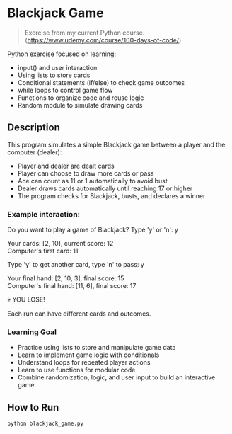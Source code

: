 # Blackjack Game

> Exercise from my current Python course. (https://www.udemy.com/course/100-days-of-code/)

Python exercise focused on learning:

- input() and user interaction
- Using lists to store cards
- Conditional statements (if/else) to check game outcomes
- while loops to control game flow
- Functions to organize code and reuse logic
- Random module to simulate drawing cards

## Description

This program simulates a simple Blackjack game between a player and the computer (dealer):

- Player and dealer are dealt cards
- Player can choose to draw more cards or pass
- Ace can count as 11 or 1 automatically to avoid bust
- Dealer draws cards automatically until reaching 17 or higher
- The program checks for Blackjack, busts, and declares a winner

### Example interaction:

Do you want to play a game of Blackjack? Type 'y' or 'n': y  

Your cards: [2, 10], current score: 12  
Computer's first card: 11  

Type 'y' to get another card, type 'n' to pass: y  

Your final hand: [2, 10, 3], final score: 15  
Computer's final hand: [11, 6], final score: 17  

💀 YOU LOSE!

Each run can have different cards and outcomes.

### Learning Goal

- Practice using lists to store and manipulate game data
- Learn to implement game logic with conditionals
- Understand loops for repeated player actions
- Learn to use functions for modular code
- Combine randomization, logic, and user input to build an interactive game

## How to Run
````
python blackjack_game.py
````